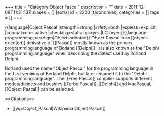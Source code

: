 +++
title = "Category:Object Pascal"
description = ""
date = 2011-12-09T11:31:13Z
aliases = []
[extra]
id = 2200
[taxonomies]
categories = []
tags = []
+++

{{language|Object Pascal
|strength=strong
|safety=both
|express=explicit
|compat=nominative
|checking=static
|gc=yes
|LCT=yes}}{{language programming paradigm|Object-oriented}}
Object Pascal is an [[object-oriented]] derivative of [[Pascal]] mostly known as the primary programming language of Borland [[Delphi]]. It is also known as the "Delphi programming language" when describing the dialect used by Borland Delphi.

Borland used the name "Object Pascal" for the programming language in the first versions of Borland Delphi, but later renamed it to the "Delphi programming language". The [[Free Pascal]] compiler supports different modes/dialects and besides [[Turbo Pascal]], [[Delphi]] and MacPascal, [[Object Pascal]] can be selected.

==Citations==
* [[wp:Object_Pascal|Wikipedia:Object Pascal]]
